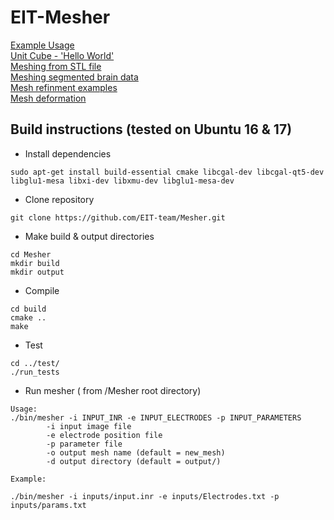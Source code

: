 # EIT-Mesher

[Example Usage](./examples/readme.md)  
[Unit Cube - 'Hello World'](./examples/unitcube/readme.md)  
[Meshing from STL file](./examples/neonatescalp/readme.md)  
[Meshing segmented brain data](./examples/brain/readme.md)  
[Mesh refinment examples](./examples/refinements/readme.md)  
[Mesh deformation](./examples/deformation/readme.md)  
## Build instructions (tested on Ubuntu 16 & 17)

* Install dependencies
```
sudo apt-get install build-essential cmake libcgal-dev libcgal-qt5-dev libglu1-mesa libxi-dev libxmu-dev libglu1-mesa-dev
```

* Clone repository
```
git clone https://github.com/EIT-team/Mesher.git
```

* Make build & output directories
```
cd Mesher
mkdir build
mkdir output
```
* Compile
```
cd build
cmake ..
make
```

* Test
```
cd ../test/
./run_tests
```

* Run mesher ( from /Mesher root directory)
```
Usage:
./bin/mesher -i INPUT_INR -e INPUT_ELECTRODES -p INPUT_PARAMETERS
        -i input image file
        -e electrode position file
        -p parameter file
        -o output mesh name (default = new_mesh)
        -d output directory (default = output/)
        
Example:

./bin/mesher -i inputs/input.inr -e inputs/Electrodes.txt -p inputs/params.txt
```
